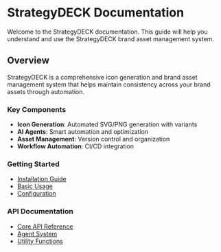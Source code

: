 # StrategyDECK Documentation

Welcome to the StrategyDECK documentation. This guide will help you understand and use the StrategyDECK brand asset management system.

## Overview

StrategyDECK is a comprehensive icon generation and brand asset management system that helps maintain consistency across your brand assets through automation.

### Key Components

- **Icon Generation**: Automated SVG/PNG generation with variants
- **AI Agents**: Smart automation and optimization
- **Asset Management**: Version control and organization
- **Workflow Automation**: CI/CD integration

### Getting Started

- [Installation Guide](installation.md)
- [Basic Usage](usage.md)
- [Configuration](configuration.md)

### API Documentation

- [Core API Reference](api/core.md)
- [Agent System](api/agents.md)
- [Utility Functions](api/utils.md)
